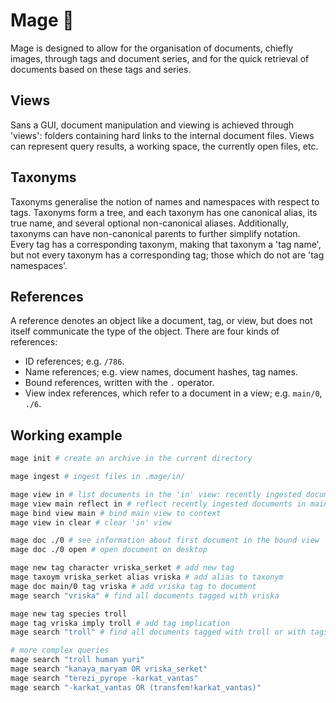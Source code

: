 # Mage 🔮

Mage is designed to allow for the organisation of documents, chiefly images, through tags and document series, and for the quick retrieval of documents based on these tags and series.

## Views

Sans a GUI, document manipulation and viewing is achieved through 'views': folders containing hard links to the internal document files. Views can represent query results, a working space, the currently open files, etc.

## Taxonyms

Taxonyms generalise the notion of names and namespaces with respect to tags. Taxonyms form a tree, and each taxonym has one canonical alias, its true name, and several optional non-canonical aliases. Additionally, taxonyms can have non-canonical parents to further simplify notation. Every tag has a corresponding taxonym, making that taxonym a 'tag name', but not every taxonym has a corresponding tag; those which do not are 'tag namespaces'.

## References

A reference denotes an object like a document, tag, or view, but does not itself communicate the type of the object. There are four kinds of references:

- ID references; e.g. `/786`.
- Name references; e.g. view names, document hashes, tag names.
- Bound references, written with the `.` operator.
- View index references, which refer to a document in a view; e.g. `main/0`, `./6`.

## Working example

```bash
mage init # create an archive in the current directory
```

```bash
mage ingest # ingest files in .mage/in/
```

```bash
mage view in # list documents in the 'in' view: recently ingested documents
mage view main reflect in # reflect recently ingested documents in main view.
mage bind view main # bind main view to context
mage view in clear # clear 'in' view
```

```bash
mage doc ./0 # see information about first document in the bound view
mage doc ./0 open # open document on desktop
```

```bash
mage new tag character vriska_serket # add new tag
mage taxoym vriska_serket alias vriska # add alias to taxonym
mage doc main/0 tag vriska # add vriska tag to document
mage search "vriska" # find all documents tagged with vriska
```

```bash
mage new tag species troll
mage tag vriska imply troll # add tag implication
mage search "troll" # find all documents tagged with troll or with tags that imply troll
```

```bash
# more complex queries
mage search "troll human yuri"
mage search "kanaya_maryam OR vriska_serket"
mage search "terezi_pyrope -karkat_vantas"
mage search "-karkat_vantas OR (transfem!karkat_vantas)"
```

